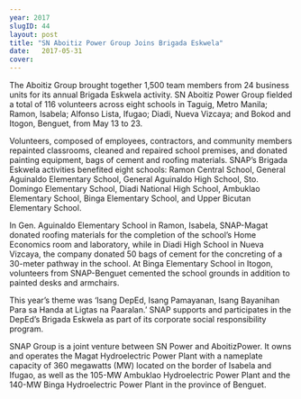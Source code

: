 ```yaml
---
year: 2017
slugID: 44
layout: post
title: "SN Aboitiz Power Group Joins Brigada Eskwela"
date:   2017-05-31
cover: 
---
```

The Aboitiz Group brought together 1,500 team members from 24 business units
for its annual Brigada Eskwela activity. SN Aboitiz Power Group fielded a total of 116 volunteers across eight schools in Taguig, Metro Manila; Ramon, Isabela; Alfonso Lista, Ifugao; Diadi, Nueva Vizcaya; and Bokod and Itogon, Benguet, from May 13 to 23.

Volunteers, composed of employees, contractors, and community members repainted classrooms, cleaned and repaired school premises, and donated painting equipment, bags of cement and roofing materials. SNAP’s Brigada Eskwela activities benefited eight schools: Ramon Central School, General Aguinaldo Elementary School, General Aguinaldo High School, Sto. Domingo Elementary School, Diadi National High School, Ambuklao Elementary School, Binga Elementary School, and Upper Bicutan Elementary School.   

In Gen. Aguinaldo Elementary School in Ramon, Isabela, SNAP-Magat donated roofing materials for the completion of the school’s Home Economics room and laboratory, while in Diadi High School in Nueva Vizcaya, the company donated 50 bags of cement for the concreting of a 30-meter pathway in the school. At Binga Elementary School in Itogon, volunteers from SNAP-Benguet cemented the school grounds in addition to painted desks and armchairs. 

This year’s theme was ‘Isang DepEd, Isang Pamayanan, Isang Bayanihan Para sa Handa at Ligtas na Paaralan.’ SNAP supports and participates in the DepEd’s Brigada Eskwela as part of its corporate social responsibility program. 

SNAP Group is a joint venture between SN Power and AboitizPower. It owns and operates the Magat Hydroelectric Power Plant with a nameplate capacity of 360 megawatts (MW) located on the border of Isabela and Ifugao, as well as the 105-MW Ambuklao Hydroelectric Power Plant and the 140-MW Binga Hydroelectric Power Plant in the province of Benguet.
